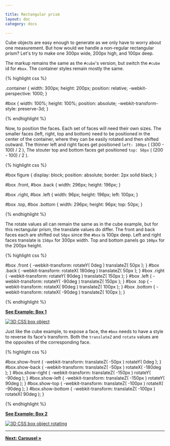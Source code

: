 ```yaml
---

title: Rectangular prism
layout: doc
category: docs

---
```


Cube objects are easy enough to generate as we only have to worry about one measurement. But how would we handle a non-regular rectangular prism? Let's try to make one 300px wide, 200px high, and 100px deep. 

The markup remains the same as the `#cube`'s version, but switch the `#cube` id for `#box`. The container styles remain mostly the same.

{% highlight css %}

.container {
  width: 300px;
  height: 200px;
  position: relative;
  -webkit-perspective: 1000;
}

#box {
  width: 100%;
  height: 100%;
  position: absolute;
  -webkit-transform-style: preserve-3d;
}

{% endhighlight %}

Now, to position the faces. Each set of faces will need their own sizes. The smaller faces (left, right, top and bottom) need to be positioned in the center of the container, where they can be easily rotated and then shifted outward. The thinner left and right faces get positioned `left: 100px` ( (300 - 100) / 2 ), The stouter top and bottom faces get positioned `top: 50px` ( (200 - 100) / 2 ).

{% highlight css %}

#box figure {
  display: block;
  position: absolute;
  border: 2px solid black;
}

#box .front,
#box .back {
  width: 296px;
  height: 196px;
}

#box .right,
#box .left {
  width: 96px;
  height: 196px;
  left: 100px;
}

#box .top,
#box .bottom {
  width: 296px;
  height: 96px;
  top: 50px;
}

{% endhighlight %}

The rotate values all can remain the same as in the cube example, but for this rectangular prism, the translate values do differ. The front and back faces each are shifted out `50px` since the `#box` is 100px deep. Left and right faces translate is `150px` for 300px width. Top and bottom panels go `100px` for the 200px height.

{% highlight css %}

#box .front  { -webkit-transform: rotateY(   0deg ) translateZ(  50px ); }
#box .back   { -webkit-transform: rotateX( 180deg ) translateZ(  50px ); }
#box .right  { -webkit-transform: rotateY(  90deg ) translateZ( 150px ); }
#box .left   { -webkit-transform: rotateY( -90deg ) translateZ( 150px ); }
#box .top    { -webkit-transform: rotateX(  90deg ) translateZ( 100px ); }
#box .bottom { -webkit-transform: rotateX( -90deg ) translateZ( 100px ); }

{% endhighlight %}

[**See Example: Box 1**](../examples/box-01-steps.html)

[![3D CSS box object](../img/box01.png)](../examples/box-01-steps.html)

Just like the cube example, to expose a face, the `#box` needs to have a style to reverse its face's transform. Both the `translateZ` and `rotate` values are the opposites of the corresponding face.

{% highlight css %}

#box.show-front  { -webkit-transform: translateZ(  -50px ) rotateY(    0deg ); }
#box.show-back   { -webkit-transform: translateZ(  -50px ) rotateX( -180deg ); }
#box.show-right  { -webkit-transform: translateZ( -150px ) rotateY(  -90deg ); }
#box.show-left   { -webkit-transform: translateZ( -150px ) rotateY(   90deg ); }
#box.show-top    { -webkit-transform: translateZ( -100px ) rotateX(  -90deg ); }
#box.show-bottom { -webkit-transform: translateZ( -100px ) rotateX(   90deg ); }

{% endhighlight %}

[**See Example: Box 2**](../examples/box-02-show-sides.html)

[![3D CSS box object rotating](../img/box02.png)](../examples/box-02-show-sides.html)

* * *

[**Next: Carousel &raquo;**](carousel.html)
